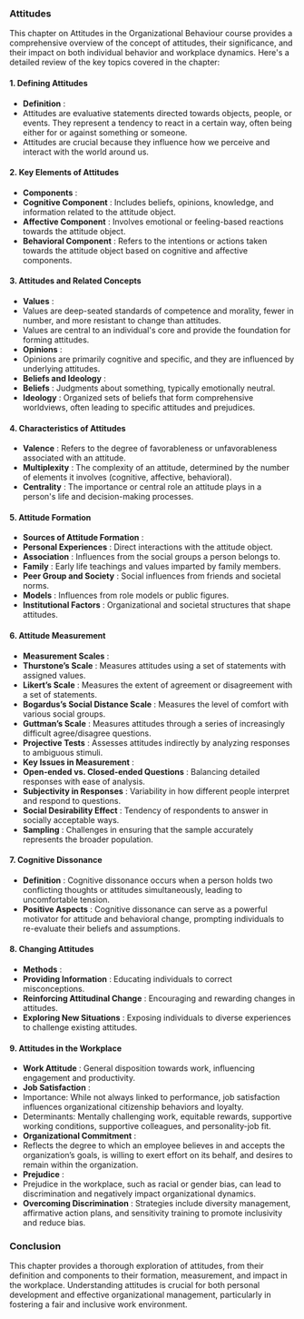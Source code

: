 ### Attitudes

This chapter on Attitudes in the Organizational Behaviour course provides a comprehensive overview of the concept of attitudes, their significance, and their impact on both individual behavior and workplace dynamics. Here's a detailed review of the key topics covered in the chapter:

#### **1. Defining Attitudes**

* **Definition** :
* Attitudes are evaluative statements directed towards objects, people, or events. They represent a tendency to react in a certain way, often being either for or against something or someone.
* Attitudes are crucial because they influence how we perceive and interact with the world around us.

#### **2. Key Elements of Attitudes**

* **Components** :
* **Cognitive Component** : Includes beliefs, opinions, knowledge, and information related to the attitude object.
* **Affective Component** : Involves emotional or feeling-based reactions towards the attitude object.
* **Behavioral Component** : Refers to the intentions or actions taken towards the attitude object based on cognitive and affective components.

#### **3. Attitudes and Related Concepts**

* **Values** :
* Values are deep-seated standards of competence and morality, fewer in number, and more resistant to change than attitudes.
* Values are central to an individual's core and provide the foundation for forming attitudes.
* **Opinions** :
* Opinions are primarily cognitive and specific, and they are influenced by underlying attitudes.
* **Beliefs and Ideology** :
* **Beliefs** : Judgments about something, typically emotionally neutral.
* **Ideology** : Organized sets of beliefs that form comprehensive worldviews, often leading to specific attitudes and prejudices.

#### **4. Characteristics of Attitudes**

* **Valence** : Refers to the degree of favorableness or unfavorableness associated with an attitude.
* **Multiplexity** : The complexity of an attitude, determined by the number of elements it involves (cognitive, affective, behavioral).
* **Centrality** : The importance or central role an attitude plays in a person's life and decision-making processes.

#### **5. Attitude Formation**

* **Sources of Attitude Formation** :
* **Personal Experiences** : Direct interactions with the attitude object.
* **Association** : Influences from the social groups a person belongs to.
* **Family** : Early life teachings and values imparted by family members.
* **Peer Group and Society** : Social influences from friends and societal norms.
* **Models** : Influences from role models or public figures.
* **Institutional Factors** : Organizational and societal structures that shape attitudes.

#### **6. Attitude Measurement**

* **Measurement Scales** :
* **Thurstone’s Scale** : Measures attitudes using a set of statements with assigned values.
* **Likert’s Scale** : Measures the extent of agreement or disagreement with a set of statements.
* **Bogardus’s Social Distance Scale** : Measures the level of comfort with various social groups.
* **Guttman’s Scale** : Measures attitudes through a series of increasingly difficult agree/disagree questions.
* **Projective Tests** : Assesses attitudes indirectly by analyzing responses to ambiguous stimuli.
* **Key Issues in Measurement** :
* **Open-ended vs. Closed-ended Questions** : Balancing detailed responses with ease of analysis.
* **Subjectivity in Responses** : Variability in how different people interpret and respond to questions.
* **Social Desirability Effect** : Tendency of respondents to answer in socially acceptable ways.
* **Sampling** : Challenges in ensuring that the sample accurately represents the broader population.

#### **7. Cognitive Dissonance**

* **Definition** : Cognitive dissonance occurs when a person holds two conflicting thoughts or attitudes simultaneously, leading to uncomfortable tension.
* **Positive Aspects** : Cognitive dissonance can serve as a powerful motivator for attitude and behavioral change, prompting individuals to re-evaluate their beliefs and assumptions.

#### **8. Changing Attitudes**

* **Methods** :
* **Providing Information** : Educating individuals to correct misconceptions.
* **Reinforcing Attitudinal Change** : Encouraging and rewarding changes in attitudes.
* **Exploring New Situations** : Exposing individuals to diverse experiences to challenge existing attitudes.

#### **9. Attitudes in the Workplace**

* **Work Attitude** : General disposition towards work, influencing engagement and productivity.
* **Job Satisfaction** :
* Importance: While not always linked to performance, job satisfaction influences organizational citizenship behaviors and loyalty.
* Determinants: Mentally challenging work, equitable rewards, supportive working conditions, supportive colleagues, and personality-job fit.
* **Organizational Commitment** :
* Reflects the degree to which an employee believes in and accepts the organization’s goals, is willing to exert effort on its behalf, and desires to remain within the organization.
* **Prejudice** :
* Prejudice in the workplace, such as racial or gender bias, can lead to discrimination and negatively impact organizational dynamics.
* **Overcoming Discrimination** : Strategies include diversity management, affirmative action plans, and sensitivity training to promote inclusivity and reduce bias.

### Conclusion

This chapter provides a thorough exploration of attitudes, from their definition and components to their formation, measurement, and impact in the workplace. Understanding attitudes is crucial for both personal development and effective organizational management, particularly in fostering a fair and inclusive work environment.

